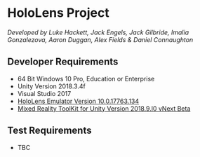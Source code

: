 # HoloLens Project
_Developed by Luke Hackett, Jack Engels, Jack Gilbride, Imalia Gonzalezova, Aaron Duggan, Alex Fields & Daniel Connaughton_
## Developer Requirements
* 64 Bit Windows 10 Pro, Education or Enterprise
* Unity Version 2018.3.4f
* Visual Studio 2017
* [HoloLens Emulator Version 10.0.17763.134](https://docs.microsoft.com/en-us/windows/mixed-reality/using-the-hololens-emulator)
* [Mixed Reality ToolKit for Unity Version 2018.9.l0 vNext Beta](https://github.com/Microsoft/MixedRealityToolkit-Unity/releases/tag/2018.9.0-Beta)

## Test Requirements
* TBC
